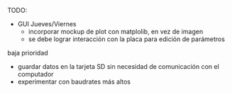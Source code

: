 TODO:

- GUI
    Jueves/Viernes
    - incorporar mockup de plot con matplolib, en vez de imagen
    - se debe lograr interacción con la placa para edición de parámetros



baja prioridad
- guardar datos en la tarjeta SD sin necesidad de comunicación con el computador
- experimentar con baudrates más altos
